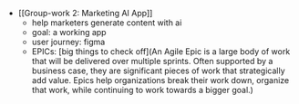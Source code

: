- [[Group-work 2: Marketing AI App]]
	- help marketers generate content with ai
	- goal: a working app
	- user journey: figma
	- EPICs: [big things to check off](An Agile Epic is a large body of work that will be delivered over multiple sprints. Often supported by a business case, they are significant pieces of work that strategically add value. Epics help organizations break their work down, organize that work, while continuing to work towards a bigger goal.)